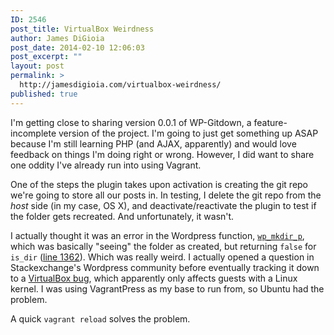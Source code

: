 ```yaml
---
ID: 2546
post_title: VirtualBox Weirdness
author: James DiGioia
post_date: 2014-02-10 12:06:03
post_excerpt: ""
layout: post
permalink: >
  http://jamesdigioia.com/virtualbox-weirdness/
published: true
---
```

I'm getting close to sharing version 0.0.1 of WP-Gitdown, a feature-incomplete version of the project. I'm going to just get something up ASAP because I'm still learning PHP (and AJAX, apparently) and would love feedback on things I'm doing right or wrong. However, I did want to share one oddity I've already run into using Vagrant.

One of the steps the plugin takes upon activation is creating the git repo we're going to store all our posts in. In testing, I delete the git repo from the *host* side (in my case, OS X), and deactivate/reactivate the plugin to test if the folder gets recreated. And unfortunately, it wasn't.

I actually thought it was an error in the Wordpress function, [`wp_mkdir_p`][1], which was basically "seeing" the folder as created, but returning `false` for `is_dir` ([line 1362][2]). Which was really weird. I actually opened a question in Stackexchange's Wordpress community before eventually tracking it down to a [VirtualBox bug][3], which apparently only affects guests with a Linux kernel. I was using VagrantPress as my base to run from, so Ubuntu had the problem.

A quick `vagrant reload` solves the problem.

 [1]: http://codex.wordpress.org/Function_Reference/wp_mkdir_p
 [2]: https://core.trac.wordpress.org/browser/tags/3.8.1/src/wp-includes/functions.php#L0
 [3]: https://www.virtualbox.org/ticket/9197